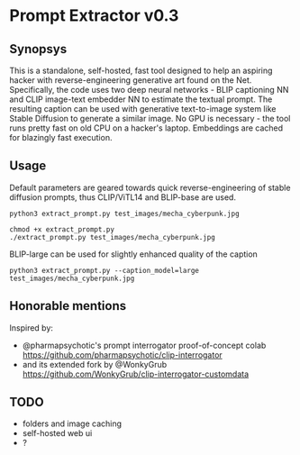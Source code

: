 # Prompt Extractor v0.3

## Synopsys

This is a standalone, self-hosted, fast tool designed to help an aspiring hacker with reverse-engineering generative art found on the Net.
Specifically, the code uses two deep neural networks - BLIP captioning NN and CLIP image-text embedder NN to estimate the textual prompt.
The resulting caption can be used with generative text-to-image system like Stable Diffusion to generate a similar image.
No GPU is necessary - the tool runs pretty fast on old CPU on a hacker's laptop. Embeddings are cached for blazingly fast execution.

## Usage

Default parameters are geared towards quick reverse-engineering of stable diffusion prompts, thus CLIP/ViTL14 and BLIP-base are used.
```
python3 extract_prompt.py test_images/mecha_cyberpunk.jpg
```

```
chmod +x extract_prompt.py
./extract_prompt.py test_images/mecha_cyberpunk.jpg
```

BLIP-large can be used for slightly enhanced quality of the caption
```
python3 extract_prompt.py --caption_model=large test_images/mecha_cyberpunk.jpg
```

## Honorable mentions

Inspired by:
* @pharmapsychotic's prompt interrogator proof-of-concept colab https://github.com/pharmapsychotic/clip-interrogator
* and its extended fork by @WonkyGrub https://github.com/WonkyGrub/clip-interrogator-customdata

## TODO
* folders and image caching
* self-hosted web ui
* ?
